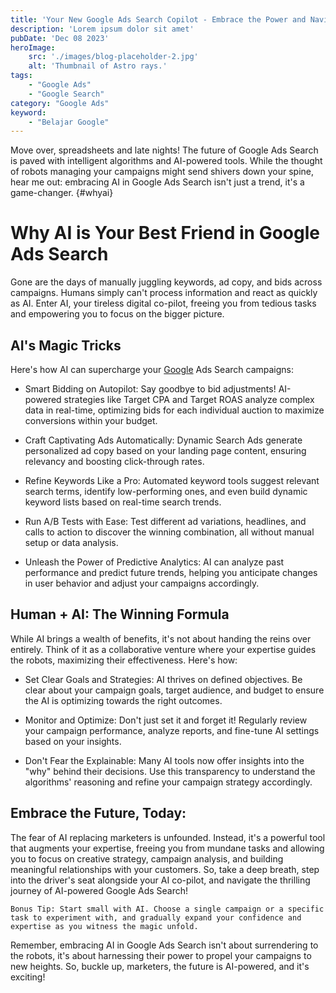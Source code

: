 ```yaml
---
title: 'Your New Google Ads Search Copilot - Embrace the Power and Navigate the Future'
description: 'Lorem ipsum dolor sit amet'
pubDate: 'Dec 08 2023'
heroImage: 
    src: './images/blog-placeholder-2.jpg'
    alt: 'Thumbnail of Astro rays.'
tags: 
    - "Google Ads"
    - "Google Search"
category: "Google Ads"
keyword: 
    - "Belajar Google"
---
```


Move over, spreadsheets and late nights! The future of Google Ads Search is paved with intelligent algorithms and AI-powered tools. While the thought of robots managing your campaigns might send shivers down your spine, hear me out: embracing AI in Google Ads Search isn't just a trend, it's a game-changer.
{#whyai} 
# Why AI is Your Best Friend in Google Ads Search

Gone are the days of manually juggling keywords, ad copy, and bids across campaigns. Humans simply can't process information and react as quickly as AI. Enter AI, your tireless digital co-pilot, freeing you from tedious tasks and empowering you to focus on the bigger picture.

## AI's Magic Tricks

Here's how AI can supercharge your [Google](https://google.com 'Google') Ads Search campaigns:

* Smart Bidding on Autopilot: Say goodbye to bid adjustments! AI-powered strategies like Target CPA and Target ROAS analyze complex data in real-time, optimizing bids for each individual auction to maximize conversions within your budget.

* Craft Captivating Ads Automatically: Dynamic Search Ads generate personalized ad copy based on your landing page content, ensuring relevancy and boosting click-through rates.

* Refine Keywords Like a Pro: Automated keyword tools suggest relevant search terms, identify low-performing ones, and even build dynamic keyword lists based on real-time search trends.

* Run A/B Tests with Ease: Test different ad variations, headlines, and calls to action to discover the winning combination, all without manual setup or data analysis.

* Unleash the Power of Predictive Analytics: AI can analyze past performance and predict future trends, helping you anticipate changes in user behavior and adjust your campaigns accordingly.

## Human + AI: The Winning Formula

While AI brings a wealth of benefits, it's not about handing the reins over entirely. Think of it as a collaborative venture where your expertise guides the robots, maximizing their effectiveness. Here's how:

* Set Clear Goals and Strategies: AI thrives on defined objectives. Be clear about your campaign goals, target audience, and budget to ensure the AI is optimizing towards the right outcomes.

* Monitor and Optimize: Don't just set it and forget it! Regularly review your campaign performance, analyze reports, and fine-tune AI settings based on your insights.

* Don't Fear the Explainable: Many AI tools now offer insights into the "why" behind their decisions. Use this transparency to understand the algorithms' reasoning and refine your campaign strategy accordingly.

## Embrace the Future, Today:

The fear of AI replacing marketers is unfounded. Instead, it's a powerful tool that augments your expertise, freeing you from mundane tasks and allowing you to focus on creative strategy, campaign analysis, and building meaningful relationships with your customers. So, take a deep breath, step into the driver's seat alongside your AI co-pilot, and navigate the thrilling journey of AI-powered Google Ads Search!

```
Bonus Tip: Start small with AI. Choose a single campaign or a specific task to experiment with, and gradually expand your confidence and expertise as you witness the magic unfold.
```


Remember, embracing AI in Google Ads Search isn't about surrendering to the robots, it's about harnessing their power to propel your campaigns to new heights. So, buckle up, marketers, the future is AI-powered, and it's exciting!